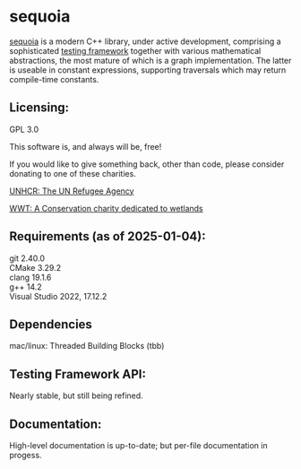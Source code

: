 # sequoia

[sequoia](https://ojrosten.github.io/sequoia/html/index.html) is a modern C++ library,
under active development, comprising a sophisticated
[testing framework](https://ojrosten.github.io/sequoia/html/dc/d92/testframeworkpage.html)
together with various mathematical abstractions, the most mature of which is a graph implementation.
The latter is useable in constant expressions, supporting traversals which may return compile-time constants.

## Licensing:

GPL 3.0

This software is, and always will be, free!

If you would like to give something back, other than code, please consider donating to one
of these charities.

[UNHCR: The UN Refugee Agency](https://www.unhcr.org)

[WWT: A Conservation charity dedicated to wetlands](https://www.wwt.org.uk/)

## Requirements (as of 2025-01-04):

git 2.40.0  
CMake 3.29.2  
clang 19.1.6  
g++ 14.2  
Visual Studio 2022, 17.12.2

## Dependencies

mac/linux: Threaded Building Blocks (tbb)

## Testing Framework API:

Nearly stable, but still being refined.

## Documentation:

High-level documentation is up-to-date; but per-file documentation in progess.

